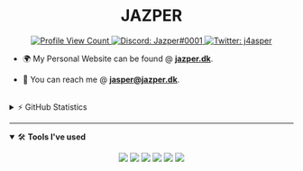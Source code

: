 <h1 align="center">JAZPER</h1>

<p align="center">
  <a href="https://github.com/j4asper">
    <img src="https://komarev.com/ghpvc/?username=j4asper&style=flat-square&label=Profile%20Views&logo=github" alt="Profile View Count"/>
  </a>
  <a href="https://discord.com/users/282660538356596736">
    <img src="https://img.shields.io/badge/Discord-j4asper%233274-%237289da?logo=discord&style=flat-square" alt="Discord: Jazper#0001"/>
  </a>
  <a href="https://twitter.com/j4asper">
    <img src="https://img.shields.io/badge/Twitter-j4asper-%231DA1F2?logo=twitter&style=flat-square" alt="Twitter: j4asper"/>
  </a>
</p>


- 🌍 My Personal Website can be found @ **[jazper.dk](https://jazper.dk)**.

- 📨 You can reach me @ **[jasper@jazper.dk](mailto:jazper@jazper.dk)**.

<br>

<details>
  <summary>⚡ GitHub Statistics</summary> 
  <img src="https://github-readme-stats.vercel.app/api/top-langs/?username=j4asper&layout=compact&theme=tokyonight" />
  <img src="https://github-readme-stats.vercel.app/api?username=j4asper&count_private=true&show_icons=true&theme=tokyonight" />
</details>

---

<details open>
<summary>🛠 <b>Tools I've used</b></summary>
<p>

<p align="center">
<img src="https://img.shields.io/badge/-HTML5-black?style=for-the-badge&logo=HTML5" />
<img src="https://img.shields.io/badge/CSS-black?style=for-the-badge&logo=css3&logoColor=#1572B6" />
<img src="https://img.shields.io/badge/Font%20Awesome-black?style=for-the-badge&logo=Font%20Awesome" />
<img src="https://img.shields.io/badge/Windows-black?style=for-the-badge&logo=Windows" />
<img src="https://img.shields.io/badge/Linux-black?style=for-the-badge&logo=Linux" />
  <img src="https://img.shields.io/badge/Python-black?style=for-the-badge&logo=Python" />
</p>
</details>
